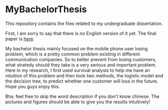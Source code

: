 # MyBachelorThesis
This repository contains the files related to my undergraduate dissertation. 

First, I am sorry to say that there is no English version of it yet. The final paper is [here](FinalVersion.pdf).

My bachelor thesis mainly focused on the mobile phone user losing problem, which is a pretty common problem existing in different communication companies. So to better prevent from losing customers, what stratedy should they take is a very serious and important problem. Here in my research, I first used survival analysis to help me have an intuition of this problem and then took two methods, the logistic model and the decision tree, to predict whether one customer will loss in the future. Hope you guys enjoy this. 

Btw, feel free to skip the word description if you don't know chinese. The pictures and figures should be able to give you the results intuitively!

